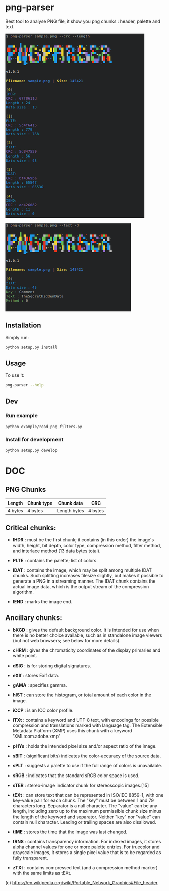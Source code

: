 # png-parser

Best tool to analyse PNG file, it show you png chunks : header, palette and text.


![demo](public/screen1.png)

![demo text](public/screen2.png)


## Installation

Simply run:

```sh
python setup.py install
```

## Usage

To use it:

```sh
png-parser --help
```

## Dev

### Run example

```
python example/read_png_filters.py
```

### Install for development

```sh
python setup.py develop
```


# DOC

## PNG Chunks

| Length  | Chunk type |  Chunk data  |   CRC   |
|---------|------------|--------------|---------|
| 4 bytes | 4 bytes    | Length bytes | 4 bytes |

## Critical chunks:

- **IHDR** : must be the first chunk; it contains (in this order) the image's width,
        height, bit depth, color type, compression method, filter method, and
        interlace method (13 data bytes total).

- **PLTE** : contains the palette; list of colors.

- **IDAT** : contains the image, which may be split among multiple IDAT chunks.
        Such splitting increases filesize slightly, but makes it possible to
        generate a PNG in a streaming manner. The IDAT chunk contains the
        actual image data, which is the output stream of the compression
        algorithm.

- **IEND** : marks the image end.

## Ancillary chunks:

- **bKGD** : gives the default background color. It is intended for use when there
        is no better choice available, such as in standalone image viewers (but
        not web browsers; see below for more details).

- **cHRM** : gives the chromaticity coordinates of the display primaries and white
        point.

- **dSIG** : is for storing digital signatures.

- **eXIf** : stores Exif data.

- **gAMA** : specifies gamma.

- **hIST** : can store the histogram, or total amount of each color in the image.

- **iCCP** : is an ICC color profile.

- **iTXt** : contains a keyword and UTF-8 text, with encodings for possible
        compression and translations marked with language tag. The Extensible
        Metadata Platform (XMP) uses this chunk with a keyword
        'XML:com.adobe.xmp'

- **pHYs** : holds the intended pixel size and/or aspect ratio of the image.

- **sBIT** : (significant bits) indicates the color-accuracy of the source data.

- **sPLT** : suggests a palette to use if the full range of colors is unavailable.

- **sRGB** : indicates that the standard sRGB color space is used.

- **sTER** : stereo-image indicator chunk for stereoscopic images.[15]

- **tEXt** : can store text that can be represented in ISO/IEC 8859-1, with one
        key-value pair for each chunk. The "key" must be between 1 and 79
        characters long. Separator is a null character. The "value" can be any
        length, including zero up to the maximum permissible chunk size minus
        the length of the keyword and separator. Neither "key" nor "value" can
        contain null character. Leading or trailing spaces are also disallowed.

- **tIME** : stores the time that the image was last changed.

- **tRNS** : contains transparency information. For indexed images, it stores alpha
        channel values for one or more palette entries. For truecolor and
        grayscale images, it stores a single pixel value that is to be regarded
        as fully transparent.

- **zTXt** : contains compressed text (and a compression method marker) with the
        same limits as tEXt.

(c) https://en.wikipedia.org/wiki/Portable_Network_Graphics#File_header
